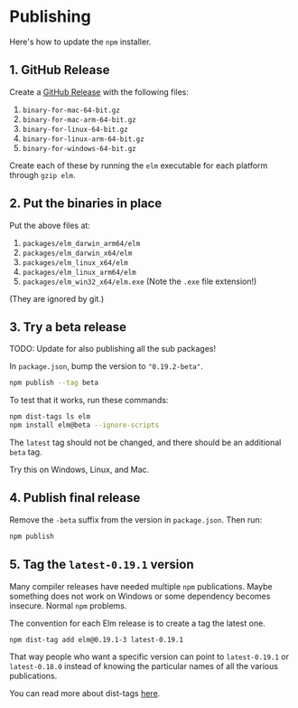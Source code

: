 # Publishing

Here's how to update the `npm` installer.


## 1. GitHub Release

Create a [GitHub Release](https://github.com/elm/compiler/releases) with the following files:

1. `binary-for-mac-64-bit.gz`
2. `binary-for-mac-arm-64-bit.gz`
3. `binary-for-linux-64-bit.gz`
4. `binary-for-linux-arm-64-bit.gz`
5. `binary-for-windows-64-bit.gz`

Create each of these by running the `elm` executable for each platform through `gzip elm`.

## 2. Put the binaries in place

Put the above files at:

1. `packages/elm_darwin_arm64/elm`
2. `packages/elm_darwin_x64/elm`
3. `packages/elm_linux_x64/elm`
4. `packages/elm_linux_arm64/elm`
5. `packages/elm_win32_x64/elm.exe` (Note the `.exe` file extension!)

(They are ignored by git.)

## 3. Try a beta release

TODO: Update for also publishing all the sub packages!

In `package.json`, bump the version to `"0.19.2-beta"`.

```bash
npm publish --tag beta
```

To test that it works, run these commands:

```bash
npm dist-tags ls elm
npm install elm@beta --ignore-scripts
```

The `latest` tag should not be changed, and there should be an additional `beta` tag.

Try this on Windows, Linux, and Mac.


## 4. Publish final release

Remove the `-beta` suffix from the version in `package.json`. Then run:

```bash
npm publish
```


## 5. Tag the `latest-0.19.1` version

Many compiler releases have needed multiple `npm` publications. Maybe something does not work on Windows or some dependency becomes insecure. Normal `npm` problems.

The convention for each Elm release is to create a tag the latest one.

```bash
npm dist-tag add elm@0.19.1-3 latest-0.19.1
```

That way people who want a specific version can point to `latest-0.19.1` or `latest-0.18.0` instead of knowing the particular names of all the various publications.

You can read more about dist-tags [here](https://docs.npmjs.com/cli/dist-tag).

